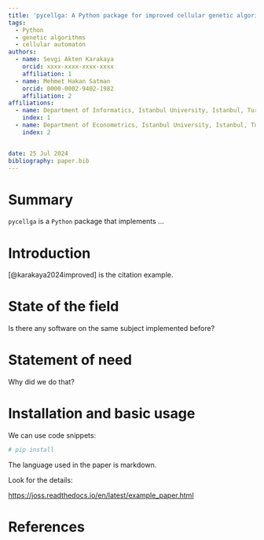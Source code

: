 ```yaml
---
title: 'pycellga: A Python package for improved cellular genetic algorithms'
tags:
  - Python
  - genetic algorithms
  - cellular automaton
authors:
  - name: Sevgi Akten Karakaya
    orcid: xxxx-xxxx-xxxx-xxxx
    affiliation: 1
  - name: Mehmet Hakan Satman
    orcid: 0000-0002-9402-1982
    affiliation: 2
affiliations:
  - name: Department of Informatics, Istanbul University, Istanbul, Turkey
    index: 1
  - name: Department of Econometrics, Istanbul University, Istanbul, Turkey
    index: 2


date: 25 Jul 2024
bibliography: paper.bib
---
```


# Summary
```pycellga``` is a ```Python``` package that implements ...

# Introduction

[@karakaya2024improved] is the citation example.


# State of the field

Is there any software on the same subject implemented before?


# Statement of need 

Why did we do that?


# Installation and basic usage

We can use code snippets:

```python
# pip install 
```

The language used in the paper is markdown.

Look for the details:

https://joss.readthedocs.io/en/latest/example_paper.html

# References
